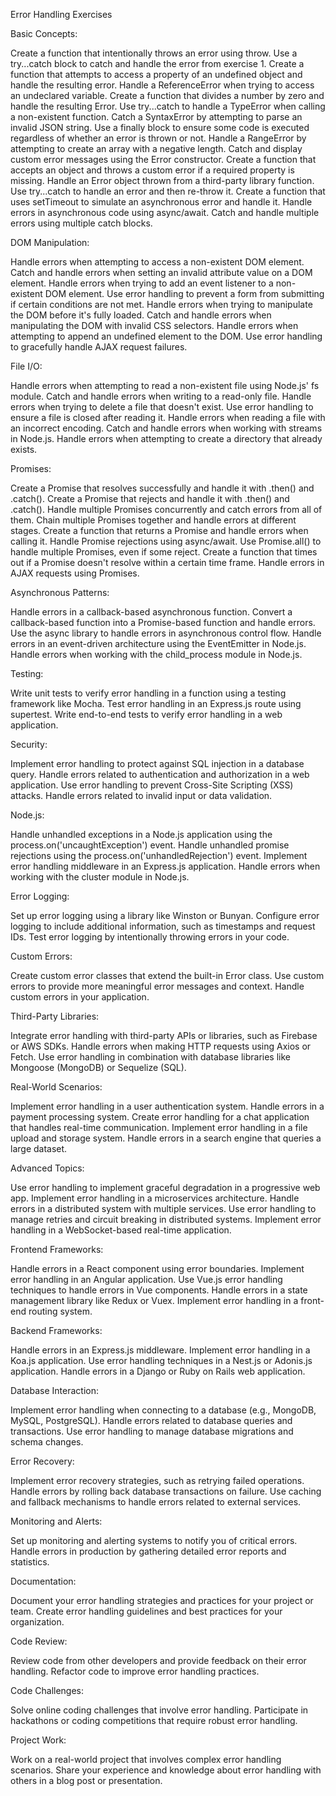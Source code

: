 Error Handling Exercises

Basic Concepts:

Create a function that intentionally throws an error using throw.
Use a try...catch block to catch and handle the error from exercise 1.
Create a function that attempts to access a property of an undefined object and handle the resulting error.
Handle a ReferenceError when trying to access an undeclared variable.
Create a function that divides a number by zero and handle the resulting Error.
Use try...catch to handle a TypeError when calling a non-existent function.
Catch a SyntaxError by attempting to parse an invalid JSON string.
Use a finally block to ensure some code is executed regardless of whether an error is thrown or not.
Handle a RangeError by attempting to create an array with a negative length.
Catch and display custom error messages using the Error constructor.
Create a function that accepts an object and throws a custom error if a required property is missing.
Handle an Error object thrown from a third-party library function.
Use try...catch to handle an error and then re-throw it.
Create a function that uses setTimeout to simulate an asynchronous error and handle it.
Handle errors in asynchronous code using async/await.
Catch and handle multiple errors using multiple catch blocks.

DOM Manipulation:

Handle errors when attempting to access a non-existent DOM element.
Catch and handle errors when setting an invalid attribute value on a DOM element.
Handle errors when trying to add an event listener to a non-existent DOM element.
Use error handling to prevent a form from submitting if certain conditions are not met.
Handle errors when trying to manipulate the DOM before it's fully loaded.
Catch and handle errors when manipulating the DOM with invalid CSS selectors.
Handle errors when attempting to append an undefined element to the DOM.
Use error handling to gracefully handle AJAX request failures.

File I/O:

Handle errors when attempting to read a non-existent file using Node.js' fs module.
Catch and handle errors when writing to a read-only file.
Handle errors when trying to delete a file that doesn't exist.
Use error handling to ensure a file is closed after reading it.
Handle errors when reading a file with an incorrect encoding.
Catch and handle errors when working with streams in Node.js.
Handle errors when attempting to create a directory that already exists.

Promises:

Create a Promise that resolves successfully and handle it with .then() and .catch().
Create a Promise that rejects and handle it with .then() and .catch().
Handle multiple Promises concurrently and catch errors from all of them.
Chain multiple Promises together and handle errors at different stages.
Create a function that returns a Promise and handle errors when calling it.
Handle Promise rejections using async/await.
Use Promise.all() to handle multiple Promises, even if some reject.
Create a function that times out if a Promise doesn't resolve within a certain time frame.
Handle errors in AJAX requests using Promises.

Asynchronous Patterns:

Handle errors in a callback-based asynchronous function.
Convert a callback-based function into a Promise-based function and handle errors.
Use the async library to handle errors in asynchronous control flow.
Handle errors in an event-driven architecture using the EventEmitter in Node.js.
Handle errors when working with the child_process module in Node.js.

Testing:

Write unit tests to verify error handling in a function using a testing framework like Mocha.
Test error handling in an Express.js route using supertest.
Write end-to-end tests to verify error handling in a web application.

Security:

Implement error handling to protect against SQL injection in a database query.
Handle errors related to authentication and authorization in a web application.
Use error handling to prevent Cross-Site Scripting (XSS) attacks.
Handle errors related to invalid input or data validation.

Node.js:

Handle unhandled exceptions in a Node.js application using the process.on('uncaughtException') event.
Handle unhandled promise rejections using the process.on('unhandledRejection') event.
Implement error handling middleware in an Express.js application.
Handle errors when working with the cluster module in Node.js.

Error Logging:

Set up error logging using a library like Winston or Bunyan.
Configure error logging to include additional information, such as timestamps and request IDs.
Test error logging by intentionally throwing errors in your code.

Custom Errors:

Create custom error classes that extend the built-in Error class.
Use custom errors to provide more meaningful error messages and context.
Handle custom errors in your application.

Third-Party Libraries:

Integrate error handling with third-party APIs or libraries, such as Firebase or AWS SDKs.
Handle errors when making HTTP requests using Axios or Fetch.
Use error handling in combination with database libraries like Mongoose (MongoDB) or Sequelize (SQL).

Real-World Scenarios:

Implement error handling in a user authentication system.
Handle errors in a payment processing system.
Create error handling for a chat application that handles real-time communication.
Implement error handling in a file upload and storage system.
Handle errors in a search engine that queries a large dataset.

Advanced Topics:

Use error handling to implement graceful degradation in a progressive web app.
Implement error handling in a microservices architecture.
Handle errors in a distributed system with multiple services.
Use error handling to manage retries and circuit breaking in distributed systems.
Implement error handling in a WebSocket-based real-time application.

Frontend Frameworks:

Handle errors in a React component using error boundaries.
Implement error handling in an Angular application.
Use Vue.js error handling techniques to handle errors in Vue components.
Handle errors in a state management library like Redux or Vuex.
Implement error handling in a front-end routing system.

Backend Frameworks:

Handle errors in an Express.js middleware.
Implement error handling in a Koa.js application.
Use error handling techniques in a Nest.js or Adonis.js application.
Handle errors in a Django or Ruby on Rails web application.

Database Interaction:

Implement error handling when connecting to a database (e.g., MongoDB, MySQL, PostgreSQL).
Handle errors related to database queries and transactions.
Use error handling to manage database migrations and schema changes.

Error Recovery:

Implement error recovery strategies, such as retrying failed operations.
Handle errors by rolling back database transactions on failure.
Use caching and fallback mechanisms to handle errors related to external services.

Monitoring and Alerts:

Set up monitoring and alerting systems to notify you of critical errors.
Handle errors in production by gathering detailed error reports and statistics.

Documentation:

Document your error handling strategies and practices for your project or team.
Create error handling guidelines and best practices for your organization.

Code Review:

Review code from other developers and provide feedback on their error handling.
Refactor code to improve error handling practices.

Code Challenges:

Solve online coding challenges that involve error handling.
Participate in hackathons or coding competitions that require robust error handling.

Project Work:

Work on a real-world project that involves complex error handling scenarios.
Share your experience and knowledge about error handling with others in a blog post or presentation.
